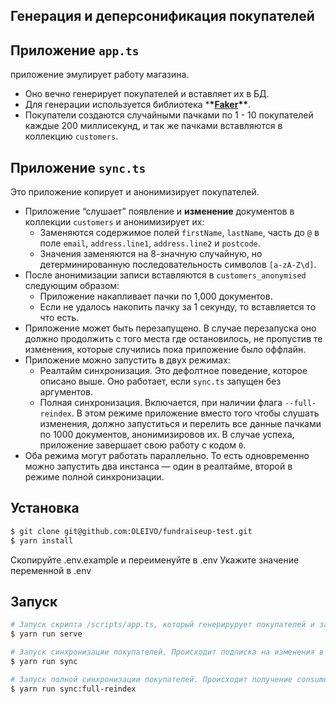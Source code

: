 ## Генерация и деперсонификация покупателей

## Приложение `app.ts`

приложение эмулирует работу магазина.

-   Оно вечно генерирует покупателей и вставляет их в БД.
-   Для генерации используется библиотека \***\*[Faker](https://www.npmjs.com/package/@faker-js/faker)\*\***.
-   Покупатели создаются случайными пачками по 1 - 10 покупателей каждые 200 миллисекунд, и так же пачками вставляются в коллекцию `customers`.

## Приложение `sync.ts`

Это приложение копирует и анонимизирует покупателей.

-   Приложение “слушает” появление и **изменение** документов в коллекции `customers` и анонимизирует их:
    -   Заменяются содержимое полей `firstName`, `lastName`, часть до `@` в поле `email`, `address.line1`, `address.line2` и `postcode`.
    -   Значения заменяются на 8-значную случайную, но детерминированную последовательность символов `[a-zA-Z\d]`.
-   После анонимизации записи вставляются в `customers_anonymised` следующим образом:
    -   Приложение накапливает пачки по 1,000 документов.
    -   Если не удалось накопить пачку за 1 секунду, то вставляется то что есть.
-   Приложение может быть перезапущено. В случае перезапуска оно должно продолжить с того места где остановилось, не пропустив те изменения, которые случились пока приложение было оффлайн.
-   Приложение можно запустить в двух режимах:
    -   Реалтайм синхронизация. Это дефолтное поведение, которое описано выше. Оно работает, если `sync.ts` запущен без аргументов.
    -   Полная синхронизация. Включается, при наличии флага `--full-reindex`. В этом режиме приложение вместо того чтобы слушать изменения, должно запуститься и перелить все данные пачками по 1000 документов, анонимизировов их. В случае успеха, приложение завершает свою работу с кодом `0`.
-   Оба режима могут работать параллельно. То есть одновременно можно запустить два инстанса — один в реалтайме, второй в режиме полной синхронизации.

## Установка

```bash
$ git clone git@github.com:OLEIVO/fundraiseup-test.git
$ yarn install
```

Скопируйте .env.example и переименуйте в .env
Укажите значение переменной в .env

## Запуск

```bash
# Запуск скрипта /scripts/app.ts, который генерирурует покупателей и записывает их в БД
$ yarn run serve

# Запуск синхронизации покупателей. Происходит подписка на изменения в коллекции consumers и добавление деперсонифицированных копий в коллекцию consumers_anonymised
$ yarn run sync

# Запуск полной синхронизации покупателей. Происходит получение consumers из БД посредством пагинации и их деперсонификация с последующим сохранением в коллекцию consumers_anonymised
$ yarn run sync:full-reindex
```
